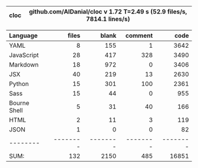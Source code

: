 cloc|github.com/AlDanial/cloc v 1.72  T=2.49 s (52.9 files/s, 7814.1 lines/s)
--- | ---

Language|files|blank|comment|code
:-------|-------:|-------:|-------:|-------:
YAML|8|155|1|3642
JavaScript|28|417|328|3490
Markdown|18|972|0|3406
JSX|40|219|13|2630
Python|15|301|100|2361
Sass|15|44|0|955
Bourne Shell|5|31|40|166
HTML|2|11|3|119
JSON|1|0|0|82
--------|--------|--------|--------|--------
SUM:|132|2150|485|16851

